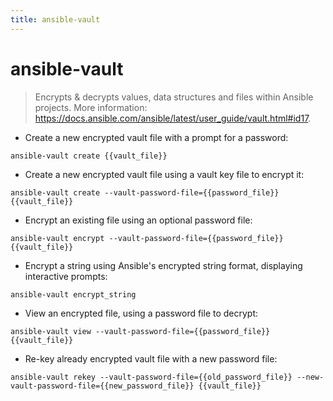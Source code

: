```yaml
---
title: ansible-vault
---
```

# ansible-vault

> Encrypts & decrypts values, data structures and files within Ansible projects.
> More information: <https://docs.ansible.com/ansible/latest/user_guide/vault.html#id17>.

- Create a new encrypted vault file with a prompt for a password:

`ansible-vault create {{vault_file}}`

- Create a new encrypted vault file using a vault key file to encrypt it:

`ansible-vault create --vault-password-file={{password_file}} {{vault_file}}`

- Encrypt an existing file using an optional password file:

`ansible-vault encrypt --vault-password-file={{password_file}} {{vault_file}}`

- Encrypt a string using Ansible's encrypted string format, displaying interactive prompts:

`ansible-vault encrypt_string`

- View an encrypted file, using a password file to decrypt:

`ansible-vault view --vault-password-file={{password_file}} {{vault_file}}`

- Re-key already encrypted vault file with a new password file:

`ansible-vault rekey --vault-password-file={{old_password_file}} --new-vault-password-file={{new_password_file}} {{vault_file}}`
